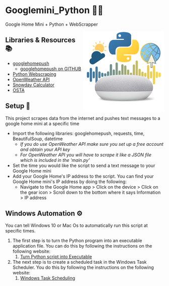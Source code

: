 # Googlemini_Python 🐍📶
Google Home Mini + Python + WebScrapper

<p> 
  <img width = 256 height = 256 align='Right' src="https://github.com/Raziz1/Googlemini_Python/blob/main/image/googlehome_python.png? raw=true">
</p>

## Libraries & Resources 📚
* [googlehomepush](https://pypi.org/project/googlehomepush/)
  - [googlehomepush on GITHUB](https://github.com/deblockt/google-home-push)
* [Python Webscraping](https://realpython.com/beautiful-soup-web-scraper-python/)
* [OpenWeather API](https://openweathermap.org/)
* [Snowday Calculator](https://www.snowdaycalculator.com/calculator.php)
* [OSTA](http://www.ottawaschoolbus.ca/)

## Setup 📝
This project scrapes data from the internet and pushes text messages to a google home mini at a specific time
* Import the following libraries: googlehomepush, requests, time, BeautifulSoup, datetime
  - *If you do use OpenWeather API make sure you set up a free account and obtain your API key*
  - *For OpenWeather API you will have to scrape it like a JSON file which is included in the 'main.py'*
* Set the time you would like the script to send a text message to your Google Home mini
* Add your Google Home's IP address to the script. You can find your Google Home mini's IP address by doing the following: 
  - Navigate to the Google Home app > Click on the device > Click on the gear icon > Scroll down to the bottom where it says Information > IP address

## Windows Automation ⚙
You can tell Windows 10 or Mac Os to automatically run this script at specific times.
1. The first step is to turn the Python program into an executable application file. You can do this by following the instructions on the following website:
    1. [Turn Python script into Executable](https://datatofish.com/executable-pyinstaller/)
2. The next step is to create a scheduled task in the Windows Task Scheduler. You do this by following the instructions on the following website: 
    1. [Windows Task Scheduling](https://www.jcchouinard.com/python-automation-using-task-scheduler/)
